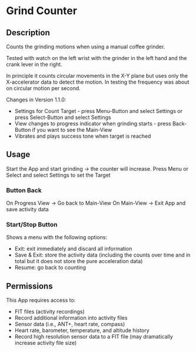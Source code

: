 # Grind Counter

## Description
Counts the grinding motions when using a manual coffee grinder.

Tested with watch on the left wrist with the grinder in the left hand and the crank lever in the right.

In principle it counts circular movements in the X-Y plane but uses only the X-accelerator data to detect the motion.
In testing the frequency was about on circular motion per second.

Changes in Version 1.1.0:
- Settings for Count Target - press Menu-Button and select Settings or press Select-Button and select Settings
- View changes to progress indicator when grinding starts - press Back-Button if you want to see the Main-View
- Vibrates and plays success tone when target is reached

## Usage
Start the App and start grinding -> the counter will increase.
Press Menu or Select and select Settings to set the Target

### Button Back
On Progress View -> Go back to Main-View
On Main-View -> Exit App and save activity data

### Start/Stop Button
Shows a menu with the following options:
- Exit: exit immediately and discard all information
- Save & Exit: store the activity data (including the counts over time and in total but it does not store the pure acceleration data)
- Resume: go back to counting

## Permissions

This App requires access to:

- FIT files (activity recordings)
- Record additional information into activity files
- Sensor data (i.e., ANT+, heart rate, compass)
- Heart rate, barometer, temperature, and altitude history
- Record high resolution sensor data to a FIT file (may dramatically increase activity file size)


